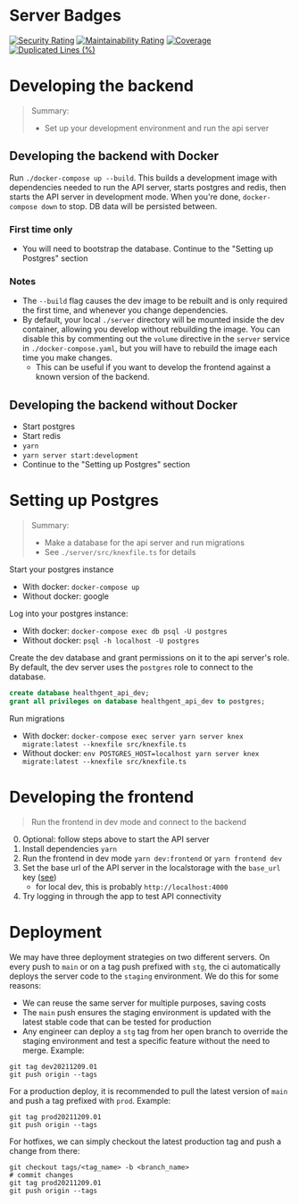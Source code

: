 # Server Badges

[![Security Rating](https://sonarcloud.io/api/project_badges/measure?project=LinaHealth_healthgent&metric=security_rating&token=f2071d6167f06ec16b1ad4dbe724b0cf9ebd52d4)](https://sonarcloud.io/summary/new_code?id=LinaHealth_healthgent)
[![Maintainability Rating](https://sonarcloud.io/api/project_badges/measure?project=LinaHealth_healthgent&metric=sqale_rating&token=f2071d6167f06ec16b1ad4dbe724b0cf9ebd52d4)](https://sonarcloud.io/summary/new_code?id=LinaHealth_healthgent)
[![Coverage](https://sonarcloud.io/api/project_badges/measure?project=LinaHealth_healthgent&metric=coverage&token=f2071d6167f06ec16b1ad4dbe724b0cf9ebd52d4)](https://sonarcloud.io/summary/new_code?id=LinaHealth_healthgent)
[![Duplicated Lines (%)](https://sonarcloud.io/api/project_badges/measure?project=LinaHealth_healthgent&metric=duplicated_lines_density&token=f2071d6167f06ec16b1ad4dbe724b0cf9ebd52d4)](https://sonarcloud.io/summary/new_code?id=LinaHealth_healthgent)

# Developing the backend

> Summary:
>
> - Set up your development environment and run the api server

## Developing the backend with Docker

Run `./docker-compose up --build`. This builds a development image with
dependencies needed to run the API server, starts postgres and redis, then
starts the API server in development mode. When you're done,
`docker-compose down` to stop. DB data will be persisted between.

### First time only

- You will need to bootstrap the database. Continue to the "Setting up Postgres"
  section

### Notes

- The `--build` flag causes the dev image to be rebuilt and is only required the
  first time, and whenever you change dependencies.
- By default, your local `./server` directory will be mounted inside the
  dev container, allowing you develop without rebuilding the image. You can
  disable this by commenting out the `volume` directive in the `server` service
  in `./docker-compose.yaml`, but you will have to rebuild the image each time
  you make changes.
  - This can be useful if you want to develop the frontend against a known
    version of the backend.

## Developing the backend without Docker

- Start postgres
- Start redis
- `yarn`
- `yarn server start:development`
- Continue to the "Setting up Postgres" section

# Setting up Postgres

> Summary:
>
> - Make a database for the api server and run migrations
> - See `./server/src/knexfile.ts` for details

Start your postgres instance

- With docker: `docker-compose up`
- Without docker: google

Log into your postgres instance:

- With docker: `docker-compose exec db psql -U postgres`
- Without docker: `psql -h localhost -U postgres`

Create the dev database and grant permissions on it to the api server's role. By
default, the dev server uses the `postgres` role to connect to the database.

```sql
create database healthgent_api_dev;
grant all privileges on database healthgent_api_dev to postgres;
```

Run migrations

- With docker: `docker-compose exec server yarn server knex migrate:latest --knexfile src/knexfile.ts`
- Without docker: `env POSTGRES_HOST=localhost yarn server knex migrate:latest --knexfile src/knexfile.ts`

# Developing the frontend

> Run the frontend in dev mode and connect to the backend

0. Optional: follow steps above to start the API server
1. Install dependencies `yarn`
2. Run the frontend in dev mode `yarn dev:frontend` or `yarn frontend dev`
3. Set the base url of the API server in the localstorage with the `base_url` key ([see](https://github.com/LinaHealth/healthgent/blob/efd85a9cc1fe514237ea7bf1accdeaffa73f670a/frontend/lib/api.ts#L24-L25))
   - for local dev, this is probably `http://localhost:4000`
4. Try logging in through the app to test API connectivity

# Deployment

We may have three deployment strategies on two different servers. On every push to `main`
or on a tag push prefixed with `stg`, the ci automatically deploys the server code to
the `staging` environment. We do this for some reasons:

* We can reuse the same server for multiple purposes, saving costs
* The `main` push ensures the staging environment is updated with the latest stable code
that can be tested for production
* Any engineer can deploy a `stg` tag from her open branch to override the staging environment
and test a specific feature without the need to merge. Example:

```
git tag dev20211209.01
git push origin --tags
```

For a production deploy, it is recommended to pull the latest version of `main` and push
a tag prefixed with `prod`. Example:

```
git tag prod20211209.01
git push origin --tags
```

For hotfixes, we can simply checkout the latest production tag and push a change from there:

```
git checkout tags/<tag_name> -b <branch_name>
# commit changes
git tag prod20211209.01
git push origin --tags
```
